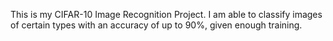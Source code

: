 This is my CIFAR-10 Image Recognition Project. I am able to classify images of certain types with an accuracy of up to 90%, given enough training.
